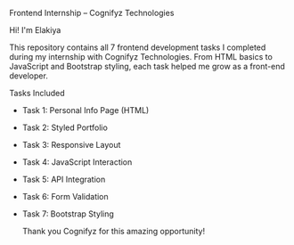  Frontend Internship – Cognifyz Technologies 

Hi! I'm Elakiya 

This repository contains all 7 frontend development tasks I completed during my internship with Cognifyz Technologies. From HTML basics to JavaScript and Bootstrap styling, each task helped me grow as a front-end developer.

   Tasks Included
- Task 1: Personal Info Page (HTML)
- Task 2: Styled Portfolio
- Task 3: Responsive Layout
- Task 4: JavaScript Interaction
- Task 5: API Integration
- Task 6: Form Validation
- Task 7: Bootstrap Styling

  Thank you Cognifyz for this amazing opportunity!
